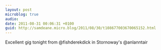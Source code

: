 ```yaml
---
layout: post
microblog: true
audio: 
date: 2011-08-31 00:06:31 +0100
guid: http://samdeane.micro.blog/2011/08/30/t108677003670065152.html
---
```

Excellent gig tonight from @fishderekdick in Stornoway's @anlanntair
